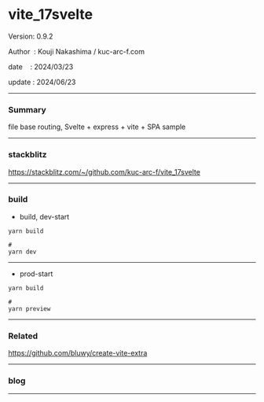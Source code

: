 ﻿# vite_17svelte

 Version: 0.9.2

 Author  : Kouji Nakashima / kuc-arc-f.com

 date    : 2024/03/23 

 update  : 2024/06/23 

***
### Summary

file base routing, Svelte + express + vite +  SPA sample

***
### stackblitz

https://stackblitz.com/~/github.com/kuc-arc-f/vite_17svelte

***
### build

* build, dev-start

```
yarn build

#
yarn dev
```

***
* prod-start

```
yarn build

#
yarn preview
```
***
### Related

https://github.com/bluwy/create-vite-extra


***
### blog 

***

